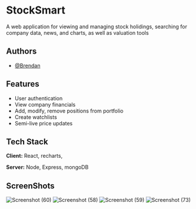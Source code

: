 # StockSmart

A web application for viewing and managing stock holidings, searching for company data, news, and charts, as well as valuation tools 


## Authors

- [@Brendan](https://github.com/271mozart125)


## Features

- User authentication
- View company financials 
- Add, modify, remove positions from portfolio
- Create watchlists
- Semi-live price updates



## Tech Stack

**Client:** React, recharts, 

**Server:** Node, Express, mongoDB


## ScreenShots

![Screenshot (60)](https://github.com/271mozart125/stockSmart/assets/150560036/77f3751f-b711-449b-a30c-670fd1627f50)
![Screenshot (58)](https://github.com/271mozart125/stockSmart/assets/150560036/a190cf7f-a468-428f-99ed-82d51cc318e4)
![Screenshot (59)](https://github.com/271mozart125/stockSmart/assets/150560036/8159b5c0-22c2-45f0-81fe-695b4a85f8b0)
![Screenshot (73)](https://github.com/271mozart125/stockSmart/assets/150560036/9c93aaa7-a571-41bd-b44a-641701300c05)
